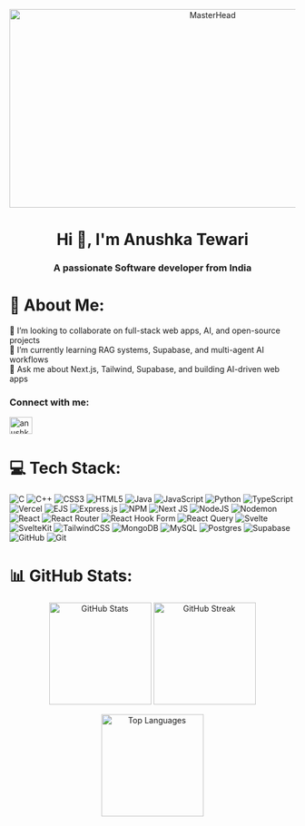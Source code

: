 
<p align="center">
  <img src="https://i.pinimg.com/originals/7f/cf/93/7fcf934afb655c2e0c04094a157e5c45.gif" alt="MasterHead" width="700" height="350"/>
</p>

<h1 align="center">Hi 👋, I'm Anushka Tewari</h1>
<h3 align="center">A passionate Software developer from India</h3>

<!-- <div align="center">
  <img 
    alt="Coding" 
    width="380" 
    src="https://i.pinimg.com/originals/7f/cf/93/7fcf934afb655c2e0c04094a157e5c45.gif"
    style="border-radius: 15px; margin: 10px 0 10px 20px; box-shadow: 0 0 10px rgba(0,0,0,0.2);" 
  />
</div> -->

# 💫 About Me:
🔭 I’m looking to collaborate on full-stack web apps, AI, and open-source projects<br>
🌱 I’m currently learning RAG systems, Supabase, and multi-agent AI workflows<br>
💬 Ask me about Next.js, Tailwind, Supabase, and building AI-driven web apps

<h3 align="left">Connect with me:</h3>
<p align="left">
  <a href="https://www.linkedin.com/in/anushka-tewari-6289a0276/" target="blank">
    <img align="center" 
         src="https://raw.githubusercontent.com/rahuldkjain/github-profile-readme-generator/master/src/images/icons/Social/linked-in-alt.svg" 
         alt="anushka tewari" 
         height="30" width="40" />
  </a>
</p>



# 💻 Tech Stack:
![C](https://img.shields.io/badge/c-%2300599C.svg?style=for-the-badge&logo=c&logoColor=white) ![C++](https://img.shields.io/badge/c++-%2300599C.svg?style=for-the-badge&logo=c%2B%2B&logoColor=white) ![CSS3](https://img.shields.io/badge/css3-%231572B6.svg?style=for-the-badge&logo=css3&logoColor=white) ![HTML5](https://img.shields.io/badge/html5-%23E34F26.svg?style=for-the-badge&logo=html5&logoColor=white) ![Java](https://img.shields.io/badge/java-%23ED8B00.svg?style=for-the-badge&logo=openjdk&logoColor=white) ![JavaScript](https://img.shields.io/badge/javascript-%23323330.svg?style=for-the-badge&logo=javascript&logoColor=%23F7DF1E) ![Python](https://img.shields.io/badge/python-3670A0?style=for-the-badge&logo=python&logoColor=ffdd54) ![TypeScript](https://img.shields.io/badge/typescript-%23007ACC.svg?style=for-the-badge&logo=typescript&logoColor=white) ![Vercel](https://img.shields.io/badge/vercel-%23000000.svg?style=for-the-badge&logo=vercel&logoColor=white) ![EJS](https://img.shields.io/badge/ejs-%23B4CA65.svg?style=for-the-badge&logo=ejs&logoColor=black) ![Express.js](https://img.shields.io/badge/express.js-%23404d59.svg?style=for-the-badge&logo=express&logoColor=%2361DAFB) ![NPM](https://img.shields.io/badge/NPM-%23CB3837.svg?style=for-the-badge&logo=npm&logoColor=white) ![Next JS](https://img.shields.io/badge/Next-black?style=for-the-badge&logo=next.js&logoColor=white) ![NodeJS](https://img.shields.io/badge/node.js-6DA55F?style=for-the-badge&logo=node.js&logoColor=white) ![Nodemon](https://img.shields.io/badge/NODEMON-%23323330.svg?style=for-the-badge&logo=nodemon&logoColor=%BBDEAD) ![React](https://img.shields.io/badge/react-%2320232a.svg?style=for-the-badge&logo=react&logoColor=%2361DAFB) ![React Router](https://img.shields.io/badge/React_Router-CA4245?style=for-the-badge&logo=react-router&logoColor=white) ![React Hook Form](https://img.shields.io/badge/React%20Hook%20Form-%23EC5990.svg?style=for-the-badge&logo=reacthookform&logoColor=white) ![React Query](https://img.shields.io/badge/-React%20Query-FF4154?style=for-the-badge&logo=react%20query&logoColor=white) ![Svelte](https://img.shields.io/badge/svelte-%23f1413d.svg?style=for-the-badge&logo=svelte&logoColor=white) ![SvelteKit](https://img.shields.io/badge/sveltekit-%23ff3e00.svg?style=for-the-badge&logo=svelte&logoColor=white) ![TailwindCSS](https://img.shields.io/badge/tailwindcss-%2338B2AC.svg?style=for-the-badge&logo=tailwind-css&logoColor=white) ![MongoDB](https://img.shields.io/badge/MongoDB-%234ea94b.svg?style=for-the-badge&logo=mongodb&logoColor=white) ![MySQL](https://img.shields.io/badge/mysql-4479A1.svg?style=for-the-badge&logo=mysql&logoColor=white) ![Postgres](https://img.shields.io/badge/postgres-%23316192.svg?style=for-the-badge&logo=postgresql&logoColor=white) ![Supabase](https://img.shields.io/badge/Supabase-3ECF8E?style=for-the-badge&logo=supabase&logoColor=white) ![GitHub](https://img.shields.io/badge/github-%23121011.svg?style=for-the-badge&logo=github&logoColor=white) ![Git](https://img.shields.io/badge/git-%23F05033.svg?style=for-the-badge&logo=git&logoColor=white)
# 📊 GitHub Stats:

<p align="center">
  <img 
    src="https://github-readme-stats.vercel.app/api?username=Anushka404&theme=catppuccin_mocha&hide_border=true&include_all_commits=false&count_private=false" 
    alt="GitHub Stats" 
    height="180"
  />
  <img 
    src="https://nirzak-streak-stats.vercel.app/?user=Anushka404&theme=catppuccin_mocha&hide_border=true" 
    alt="GitHub Streak" 
    height="180"
  />
</p>

<p align="center">
  <img 
    src="https://github-readme-stats.vercel.app/api/top-langs/?username=Anushka404&theme=catppuccin_mocha&hide_border=true&include_all_commits=false&count_private=false&layout=compact" 
    alt="Top Languages" 
    height="180"
  />
</p>

<!-- Proudly created with GPRM ( https://gprm.itsvg.in ) -->
